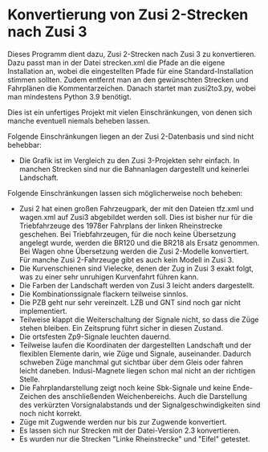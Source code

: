 # Konvertierung von Zusi 2-Strecken nach Zusi 3
Dieses Programm dient dazu, Zusi 2-Strecken nach Zusi 3 zu konvertieren.
Dazu passt man in der Datei strecken.xml die Pfade an die eigene Installation an, wobei die eingestellten Pfade für eine Standard-Installation stimmen sollten. Zudem entfernt man an den gewünschten Strecken und Fahrplänen die Kommentarzeichen. Danach startet man zusi2to3.py, wobei man mindestens Python 3.9 benötigt.

Dies ist ein unfertiges Projekt mit vielen Einschränkungen, von denen sich manche eventuell niemals beheben lassen.

Folgende Einschränkungen liegen an der Zusi 2-Datenbasis und sind nicht behebbar:
- Die Grafik ist im Vergleich zu den Zusi 3-Projekten sehr einfach. In manchen Strecken sind nur die Bahnanlagen dargestellt und keinerlei Landschaft.

Folgende Einschränkungen lassen sich möglicherweise noch beheben:
- Zusi 2 hat einen großen Fahrzeugpark, der mit den Dateien tfz.xml und wagen.xml auf Zusi3 abgebildet werden soll. Dies ist bisher nur für die Triebfahrzeuge des 1978er Fahrplans der linken Rheinstrecke geschehen. Bei Triebfahrzeugen, für die noch keine Übersetzung angelegt wurde, werden die BR120 und die BR218 als Ersatz genommen. Bei Wagen ohne Übersetzung werden die Zusi 2-Modelle konvertiert. Für manche Zusi 2-Fahrzeuge gibt es auch kein Modell in Zusi 3.
- Die Kurvenschienen sind Vielecke, denen der Zug in Zusi 3 exakt folgt, was zu einer sehr unruhigen Kurvenfahrt führen kann.
- Die Farben der Landschaft werden von Zusi 3 leicht anders dargestellt.
- Die Kombinationssignale flackern teilweise sinnlos.
- Die PZB geht nur sehr vereinzelt. LZB und GNT sind noch gar nicht implementiert.
- Teilweise klappt die Weiterschaltung der Signale nicht, so dass die Züge stehen bleiben. Ein Zeitsprung führt sicher in diesen Zustand.
- Die ortsfesten Zp9-Signale leuchten dauernd.
- Teilweise laufen die Koordinaten der dargestellten Landschaft und der flexiblen Elemente darin, wie Züge und Signale, auseinander. Dadurch schweben Züge manchmal gut sichtbar über dem Gleis oder fahren leicht daneben. Indusi-Magnete liegen schon mal nicht an der richtigen Stelle.
- Die Fahrplandarstellung zeigt noch keine Sbk-Signale und keine Ende-Zeichen des anschließenden Weichenbereichs. Auch die Darstellung des verkürzten Vorsignalabstands und der Signalgeschwindigkeiten sind noch nicht korrekt.
- Züge mit Zugwende werden nur bis zur Zugwende konvertiert.
- Es lassen sich nur Strecken mit der Datei-Version 2.3 konvertieren.
- Es wurden nur die Strecken "Linke Rheinstrecke" und "Eifel" getestet.
